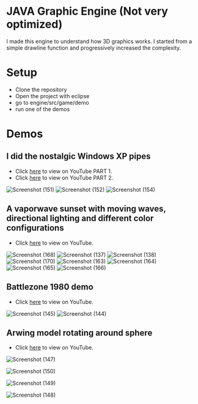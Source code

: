 # JAVA Graphic Engine (Not very optimized)
I made this engine to understand how 3D graphics works. I started from a simple drawline function and progressively increased the complexity.
# Setup
- Clone the repository
- Open the project with eclipse
- go to engine/src/game/demo
- run one of the demos
# Demos
## I did the nostalgic Windows XP pipes
- Click [here](https://www.youtube.com/watch?v=eeGIuovI0Bw&ab_channel=Idostuff) to view on YouTube PART 1.
- Click [here](https://www.youtube.com/watch?v=qajjOvMjeoo&t=2s&ab_channel=Idostuff) to view on YouTube PART 2.

![Screenshot (151)](https://user-images.githubusercontent.com/75626033/217104152-be954a1e-b793-43f2-b144-a7c9df947f0e.png)
![Screenshot (152)](https://user-images.githubusercontent.com/75626033/217104662-d84d6faa-77eb-44db-a042-deb28d3e4b71.png)
![Screenshot (154)](https://user-images.githubusercontent.com/75626033/217104704-f3242c55-d57a-47a5-b046-af62da5ecc27.png)

## A vaporwave sunset with moving waves, directional lighting and different color configurations
- Click [here](https://www.youtube.com/watch?v=6Hf5rb4bWww&ab_channel=Idostuff) to view on YouTube.

![Screenshot (168)](https://user-images.githubusercontent.com/75626033/217105431-1ff3a073-9fbd-4cfa-8f5a-311c4108b506.png)
![Screenshot (137)](https://user-images.githubusercontent.com/75626033/217105482-b5dbf5be-f15c-410c-bada-21bce702bebd.png)
![Screenshot (138)](https://user-images.githubusercontent.com/75626033/217105489-4b005c81-621a-4aeb-bd06-23ca0971d5ff.png)
![Screenshot (170)](https://user-images.githubusercontent.com/75626033/217105521-dc5dfac3-97b2-41d7-b389-c5372d1315ec.png)
![Screenshot (163)](https://user-images.githubusercontent.com/75626033/217105533-c7a4148d-215e-4578-924a-3cbf90f9496d.png)
![Screenshot (164)](https://user-images.githubusercontent.com/75626033/217105537-0edb6ba2-c860-4291-b51a-99c63c902839.png)
![Screenshot (165)](https://user-images.githubusercontent.com/75626033/217105548-f5b39e7b-9f10-4c23-ab19-96bd187284e4.png)
![Screenshot (166)](https://user-images.githubusercontent.com/75626033/217105556-35159b49-d9d0-454a-b7fb-8b8bf6e7faaa.png)

## Battlezone 1980 demo
- Click [here](https://www.youtube.com/watch?v=cUpaNCGwUXs&ab_channel=Idostuff) to view on YouTube.

![Screenshot (145)](https://user-images.githubusercontent.com/75626033/217105828-2ff8fd15-f631-4dce-8f85-76325a526f8f.png)
![Screenshot (144)](https://user-images.githubusercontent.com/75626033/217105835-16ea79ff-b134-403d-9750-db8b5f3d9c78.png)

## Arwing model rotating around sphere
- Click [here](https://www.youtube.com/watch?v=cg0XTDhKB4I&ab_channel=Idostuff) to view on YouTube.

![Screenshot (147)](https://user-images.githubusercontent.com/75626033/217105965-856e4ac8-0d81-4a19-9e61-7df3689e54c6.png)

![Screenshot (150)](https://user-images.githubusercontent.com/75626033/217106038-b568f193-5343-41a1-88d9-90f3c2121339.png)

![Screenshot (149)](https://user-images.githubusercontent.com/75626033/217106209-24685a3d-32a4-41e4-a178-bd631f941ee4.png)

![Screenshot (148)](https://user-images.githubusercontent.com/75626033/217106194-0bf5d6ec-9e6b-427e-b532-73049eb42250.png)


